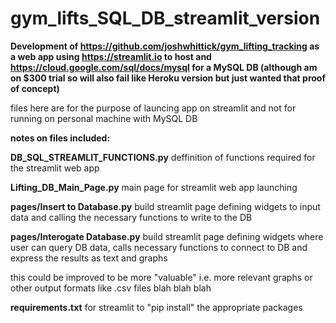 # gym_lifts_SQL_DB_streamlit_version

**Development of https://github.com/joshwhittick/gym_lifting_tracking as a web app using https://streamlit.io to host and https://cloud.google.com/sql/docs/mysql for a MySQL DB (although am on $300 trial so will also fail like Heroku version but just wanted that proof of concept)**

files here are for the purpose of launcing app on streamlit and not for running on personal machine with MySQL DB

**notes on files included:**

**DB_SQL_STREAMLIT_FUNCTIONS.py**
deffinition of functions required for the streamlit web app 

**Lifting_DB_Main_Page.py**
main page for streamlit web app launching

**pages/Insert to Database.py**
build streamlit page defining widgets to input data and calling the necessary functions to write to the DB

**pages/Interogate Database.py**
build streamlit page defining widgets where user can query DB data, calls necessary functions to connect to DB and express the results as text and graphs 

this could be improved to be more "valuable" i.e. more relevant graphs or other output formats like .csv files blah blah blah

**requirements.txt**
for streamlit to "pip install" the appropriate packages
